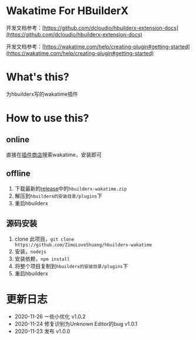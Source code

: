 # Wakatime For HBuilderX

开发文档参考：[https://github.com/dcloudio/hbuilderx-extension-docs](https://github.com/dcloudio/hbuilderx-extension-docs)

开发文档参考：[https://wakatime.com/help/creating-plugin#getting-started](https://wakatime.com/help/creating-plugin#getting-started)

# What's this?

为hbuilderx写的wakatime插件

# How to use this?

## online

直接在[插件商店](https://ext.dcloud.net.cn/)搜索wakatime，安装即可

## offline

1. 下载最新的[release](https://github.com/ZimoLoveShuang/hbuilderx-wakatime/releases)中的`hbuilderx-wakatime.zip`
2. 解压到`hbuilderx的安装目录/plugins`下
3. 重启hbuilderx

## 源码安装

1. clone 此项目，`git clone https://github.com/ZimoLoveShuang/hbuilderx-wakatime`
2. 安装，`nodejs`
3. 安装依赖，`npm install`
3. 将整个项目复制到`hbuilderx的安装目录/plugins`下
4. 重启hbuilderx

# 更新日志

- 2020-11-26 一些小优化 v1.0.2
- 2020-11-24 修复识别为Unknown Editor的bug v1.0.1
- 2020-11-23 发布 v1.0.0

